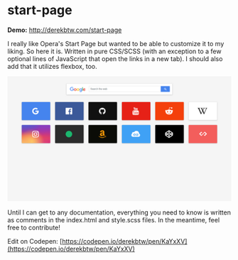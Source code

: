 # start-page
**Demo:** <a href="http://derekbtw.com/start-page" target="_blank">http://derekbtw.com/start-page</a>

I really like Opera's Start Page but wanted to be able to customize it to my liking. So here it is. Written in pure CSS/SCSS
(with an exception to a few optional lines of JavaScript that open the links in a new tab). I should also add that it utilizes flexbox, too.

![Start Page Screenshot](https://raw.githubusercontent.com/derekbtw/start-page/master/screenshot.png)

Until I can get to any documentation, everything you need to know is written as comments in the index.html and style.scss files. In the meantime, feel free to contribute!

Edit on Codepen: [https://codepen.io/derekbtw/pen/KaYxXV](https://codepen.io/derekbtw/pen/KaYxXV)
